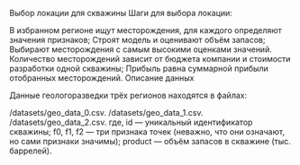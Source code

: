 Выбор локации для скважины
Шаги для выбора локации:

В избранном регионе ищут месторождения, для каждого определяют значения признаков;
Строят модель и оценивают объём запасов;
Выбирают месторождения с самым высокими оценками значений. Количество месторождений зависит от бюджета компании и стоимости разработки одной скважины;
Прибыль равна суммарной прибыли отобранных месторождений.
Описание данных

Данные геологоразведки трёх регионов находятся в файлах:

/datasets/geo_data_0.csv.
/datasets/geo_data_1.csv.
/datasets/geo_data_2.csv.
где, id — уникальный идентификатор скважины; f0, f1, f2 — три признака точек (неважно, что они означают, но сами признаки значимы); product — объём запасов в скважине (тыс. баррелей).
